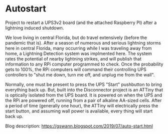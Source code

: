 # Autostart

Project to restart a UPS3v2 board (and the attached Raspberry PI) after a lightning induced shutdown.

We love living in central Florida, but do travel extensively (before the pandemic that is). After a season of numerous and serious lightning storms here in central Florida, many occurring while I was traveling away from home, a Lightning Detection system was implmented here.  The system rates the potential of nearby lightning strikes, and will publish that information to any RPi computer programmed to check.  Once the probability gets to 100%, the RPi computers will command their controlling UPS controllers to "shut me down, turn me off, and unplug me from the wall".

Normally, one must be present to press the UPS "Start" pushbutton to bring everything back up.  But, built into the Disconnector project is an ATTiny that is optically isolated from the UPS board.  It is powered on when the UPS and the RPi are powered off, running from a pair of alkaline AA-sized cells.  After a period of time (generally one hour), the ATTiny will electrically press the start button, and assuming wall power is available, every thing will start back up. 

Blog description:
https://gswann.blogspot.com/2019/07/auto-start.html

